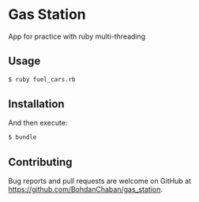 # Gas Station

App for practice with ruby multi-threading

## Usage

```bash
$ ruby fuel_cars.rb
```

## Installation

And then execute:
```bash
$ bundle
```

## Contributing
Bug reports and pull requests are welcome on GitHub at https://github.com/BohdanChaban/gas_station.
